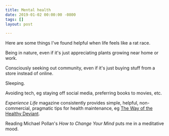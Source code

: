 ```yaml
---
title: Mental health
date: 2019-01-02 00:00:00 -0800
tags: []
layout: post

---
```

Here are some things I've found helpful when life feels like a rat race.

Being in nature, even if it's just appreciating plants growing near home or work.

Consciously seeking out community, even if it's just buying stuff from a store instead of online.

Sleeping.

Avoiding tech, eg staying off social media, preferring books to movies, etc.

_Experience Life_ magazine consistently provides simple, helpful, non-commercial, pragmatic tips for health maintenance, eg [The Way of the Healthy Deviant](https://experiencelife.com/article/the-way-of-the-healthy-deviant/).

Reading Michael Pollan's _How to Change Your Mind_ puts me in a meditative mood.